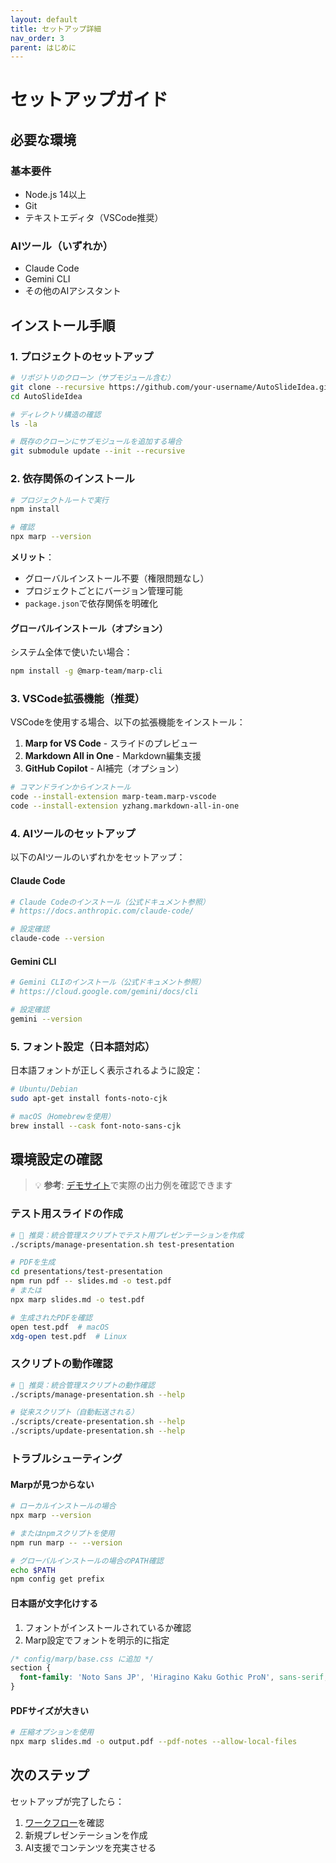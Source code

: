 ```yaml
---
layout: default
title: セットアップ詳細
nav_order: 3
parent: はじめに
---
```


# セットアップガイド

## 必要な環境

### 基本要件

- Node.js 14以上
- Git
- テキストエディタ（VSCode推奨）

### AIツール（いずれか）

- Claude Code
- Gemini CLI
- その他のAIアシスタント

## インストール手順

### 1. プロジェクトのセットアップ

```bash
# リポジトリのクローン（サブモジュール含む）
git clone --recursive https://github.com/your-username/AutoSlideIdea.git
cd AutoSlideIdea

# ディレクトリ構造の確認
ls -la

# 既存のクローンにサブモジュールを追加する場合
git submodule update --init --recursive
```

### 2. 依存関係のインストール

```bash
# プロジェクトルートで実行
npm install

# 確認
npx marp --version
```

**メリット**：
- グローバルインストール不要（権限問題なし）
- プロジェクトごとにバージョン管理可能
- `package.json`で依存関係を明確化

#### グローバルインストール（オプション）

システム全体で使いたい場合：

```bash
npm install -g @marp-team/marp-cli
```

### 3. VSCode拡張機能（推奨）

VSCodeを使用する場合、以下の拡張機能をインストール：

1. **Marp for VS Code** - スライドのプレビュー
2. **Markdown All in One** - Markdown編集支援
3. **GitHub Copilot** - AI補完（オプション）

```bash
# コマンドラインからインストール
code --install-extension marp-team.marp-vscode
code --install-extension yzhang.markdown-all-in-one
```

### 4. AIツールのセットアップ

以下のAIツールのいずれかをセットアップ：

#### Claude Code
```bash
# Claude Codeのインストール（公式ドキュメント参照）
# https://docs.anthropic.com/claude-code/

# 設定確認
claude-code --version
```

#### Gemini CLI
```bash
# Gemini CLIのインストール（公式ドキュメント参照）
# https://cloud.google.com/gemini/docs/cli

# 設定確認
gemini --version
```

### 5. フォント設定（日本語対応）

日本語フォントが正しく表示されるように設定：

```bash
# Ubuntu/Debian
sudo apt-get install fonts-noto-cjk

# macOS（Homebrewを使用）
brew install --cask font-noto-sans-cjk
```

## 環境設定の確認

> 💡 **参考**: [デモサイト](https://dobachi.github.io/AutoSlideIdea/)で実際の出力例を確認できます

### テスト用スライドの作成

```bash
# 🎯 推奨：統合管理スクリプトでテスト用プレゼンテーションを作成
./scripts/manage-presentation.sh test-presentation

# PDFを生成
cd presentations/test-presentation
npm run pdf -- slides.md -o test.pdf
# または
npx marp slides.md -o test.pdf

# 生成されたPDFを確認
open test.pdf  # macOS
xdg-open test.pdf  # Linux
```

### スクリプトの動作確認

```bash
# 🎯 推奨：統合管理スクリプトの動作確認
./scripts/manage-presentation.sh --help

# 従来スクリプト（自動転送される）
./scripts/create-presentation.sh --help
./scripts/update-presentation.sh --help
```

### トラブルシューティング

#### Marpが見つからない

```bash
# ローカルインストールの場合
npx marp --version

# またはnpmスクリプトを使用
npm run marp -- --version

# グローバルインストールの場合のPATH確認
echo $PATH
npm config get prefix
```

#### 日本語が文字化けする

1. フォントがインストールされているか確認
2. Marp設定でフォントを明示的に指定

```css
/* config/marp/base.css に追加 */
section {
  font-family: 'Noto Sans JP', 'Hiragino Kaku Gothic ProN', sans-serif;
}
```

#### PDFサイズが大きい

```bash
# 圧縮オプションを使用
npx marp slides.md -o output.pdf --pdf-notes --allow-local-files
```

## 次のステップ

セットアップが完了したら：

1. [ワークフロー](workflow.md)を確認
2. 新規プレゼンテーションを作成
3. AI支援でコンテンツを充実させる
